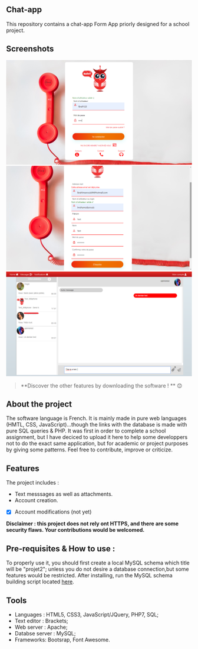 ## Chat-app
This repository contains a chat-app Form App priorly designed for a school project. 

## Screenshots 


![Home page:](Hibou_home.png)
![Registration page:](Hibou_inscription.png)
![Chat page:](Hibou_Message.png)

> **Discover the other features by downloading the software ! ** :blush:


## About the project
The software language is French. It is mainly made in pure web languages (HMTL, CSS, JavaScript)...though the links with the database is made with pure SQL queries & PHP. It was first in order to complete a school assignment, but I have deciced to upload it here to help some developpers not to do the exact same application, but for academic or project purposes by giving some patterns. Feel free to contribute, improve or criticize.

## Features
The project includes : 
- Text messsages as well as attachments. 
- Account creation.
- [x] Account modifications (not yet)

**Disclaimer : this project does not rely ont HTTPS, and there are some security flaws. Your contributions would be welcomed.**

## Pre-requisites & How to use :
To properly use it, you should first create a local MySQL schema which title will be "projet2"; unless you do not desire a database connection,but some features would be restricted. After installing, run the MySQL schema building script located [here](https://github.com/Justsecret123/Chat-app/blob/master/database.sql).

## Tools
- Languages : HTML5, CSS3, JavaScript/JQuery, PHP7, SQL; 
- Text editor : Brackets;
- Web server : Apache;
- Databse server : MySQL;
- Frameworks: Bootsrap, Font Awesome.
